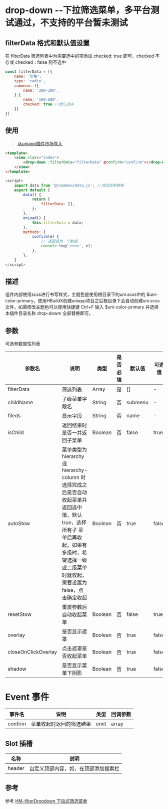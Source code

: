 drop-down --下拉筛选菜单，多平台测试通过，不支持的平台暂未测试
===========

## filterData 格式和默认值设置
在 filterData 筛选列表中为需要选中的项添加 checked: true 即可，checked 不存或 checked：false 则不选中
```js
const filterData = [{
	name: '价格',
	type: 'radio',
	submenu: [{
		name: '200-300',
	},{
		name: '500-600',
		checked: true //默认选中
	}]
}]
```

## 使用

>[从uniapp插件市场导入](https://ext.dcloud.net.cn/plugin?name=drop-down)

```html
<template>
	<view class="index">
		<drop-down :filterData="filterData" @confirm="confirm"></drop-down>
	</view>
</template>
```

```js
<script>
	import data from '@/common/data.js'; //筛选菜单数据
	export default {
		data() {
			return {
				filterData: [],
			};
		},
		onLoad() {
			this.filterData = data;
		},
		methods: {
			confirm(e) {
				// 返回值为一个数组
				console.log('eeee', e);
			},
		},
	}
</script>
```

## 描述
组件内部使用scss进行书写样式，主题色是使用根目录下的uni.scss中的 $uni-color-primary，使用HBuildX创建uniapp项目之后根目录下会自动创建uni.scss文件，如需修改主题色可以使用快捷键 Ctrl+F 输入 $uni-color-primary 并选择 本插件目录名称 drop-dowm 全部替换即可。

## 参数
可选参数属性列表

|参数名				|说明																																																						|类型	|是否必填	|默认值	|可选值	|
|----				|----																																																						|----	|----		|----	|----	|
|filterData			|筛选列表																																																					|Array	|是			|[]		|-		|
|childName			|子级菜单字段名																																																				|String	|否			|submenu|-		|
|fileds				|显示字段																																																					|String	|否			|name	|-		|
|isChild			|返回结果时是否一并返回子菜单																																																|Boolean|否			|false	|true	|
|autoStow			|菜单类型为 hierarchy 或 hierarchy-column 时选择完成之后是否自动收起菜单并返回选中值，默认 true，选择所有子  菜单后再收起，如果有多级时，希望选择一级或二级菜单时就收起，需要设置为 false，点击确定收起						|Boolean|否			|true	|false	|
|resetStow			|重置参数后自动收起菜单																																																		|Boolean|否			|false	|true	|
|overlay			|是否显示遮罩																																																				|Boolean|否			|true	|false	|
|closeOnClickOverlay|点击遮罩是否收起菜单																																																		|Boolean|否			|true	|false	|
|shadow				|是否显示菜单下阴影																																																			|Boolean|否			|true	|false	|


# Event 事件
|事件名	|说明						|类型	|回调参数	|
|----	|----						|----	|----		|
|confirm|菜单收起时返回的筛选结果	|emit	|array		|
## Slot 插槽

|名称	|说明									|
|----	|----									|
|header	|自定义顶部内容，如，在顶部添加搜索栏	|


## 参考

参考 [HM-filterDropdown 下拉式筛选菜单](https://ext.dcloud.net.cn/plugin?id=1078) 
